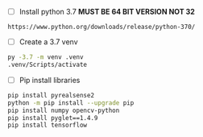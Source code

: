 - [ ] Install python 3.7  **MUST BE 64 BIT VERSION NOT 32**
```
https://www.python.org/downloads/release/python-370/
```
- [ ] Create a 3.7 venv
```bash
py -3.7 -m venv .venv
.venv/Scripts/activate
```
- [ ] Pip install libraries
```bash
pip install pyrealsense2
python -m pip install --upgrade pip
pip install numpy opencv-python 
pip install pyglet==1.4.9
pip install tensorflow

```
